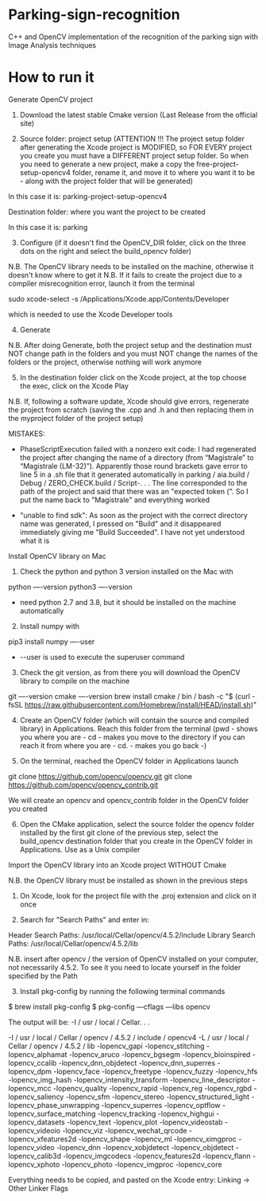 # Parking-sign-recognition
C++ and OpenCV implementation of the recognition of the parking sign with Image Analysis techniques

# How to run it
Generate OpenCV project

1. Download the latest stable Cmake version (Last Release from the official site)

2. Source folder: project setup (ATTENTION !!! The project setup folder after generating the Xcode project is MODIFIED, so FOR EVERY project you create you must have a DIFFERENT project setup folder. So when you need to generate a new project, make a copy the free-project-setup-opencv4 folder, rename it, and move it to where you want it to be - along with the project folder that will be generated)

In this case it is: parking-project-setup-opencv4

Destination folder: where you want the project to be created

In this case it is: parking

3. Configure (if it doesn't find the OpenCV_DIR folder, click on the three dots on the right and select the build_opencv folder)

N.B. The OpenCV library needs to be installed on the machine, otherwise it doesn't know where to get it
N.B. If it fails to create the project due to a compiler misrecognition error, launch it from the terminal

sudo xcode-select -s /Applications/Xcode.app/Contents/Developer

which is needed to use the Xcode Developer tools

4. Generate

N.B. After doing Generate, both the project setup and the destination must NOT change path in the folders and you must NOT change the names of the folders or the project, otherwise nothing will work anymore

5. In the destination folder click on the Xcode project, at the top choose the exec, click on the Xcode Play

N.B. If, following a software update, Xcode should give errors, regenerate the project from scratch (saving the .cpp and .h and then replacing them in the myproject folder of the project setup)



MISTAKES:

- PhaseScriptExecution failed with a nonzero exit code: I had regenerated the project after changing the name of a directory (from “Magistrale” to “Magistrale (LM-32)”). Apparently those round brackets gave error to line 5 in a .sh file that it generated automatically in parking / aia.build / Debug / ZERO_CHECK.build / Script-. . . The line corresponded to the path of the project and said that there was an "expected token (". So I put the name back to "Magistrale" and everything worked

- "unable to find sdk": As soon as the project with the correct directory name was generated, I pressed on "Build" and it disappeared immediately giving me "Build Succeeded". I have not yet understood what it is



Install OpenCV library on Mac

1. Check the python and python 3 version installed on the Mac with

python —-version
python3 —-version

* need python 2.7 and 3.8, but it should be installed on the machine automatically

2. Install numpy with

pip3 install numpy —-user

* --user is used to execute the superuser command

3. Check the git version, as from there you will download the OpenCV library to compile on the machine

git —-version
cmake —-version
brew install cmake
/ bin / bash -c "$ (curl -fsSL https://raw.githubusercontent.com/Homebrew/install/HEAD/install.sh)"

4. Create an OpenCV folder (which will contain the source and compiled library) in Applications. Reach this folder from the terminal (pwd - shows you where you are - cd - makes you move to the directory if you can reach it from where you are - cd. - makes you go back -)

5. On the terminal, reached the OpenCV folder in Applications launch

git clone https://github.com/opencv/opencv.git
git clone https://github.com/opencv/opencv_contrib.git

We will create an opencv and opencv_contrib folder in the OpenCV folder you created

6. Open the CMake application, select the source folder the opencv folder installed by the first git clone of the previous step, select the build_opencv destination folder that you create in the OpenCV folder in Applications. Use as a Unix compiler



Import the OpenCV library into an Xcode project WITHOUT Cmake

N.B. the OpenCV library must be installed as shown in the previous steps

1. On Xcode, look for the project file with the .proj extension and click on it once

2. Search for "Search Paths" and enter in:

Header Search Paths: /usr/local/Cellar/opencv/4.5.2/include
Library Search Paths: /usr/local/Cellar/opencv/4.5.2/lib

N.B. insert after opencv / the version of OpenCV installed on your computer, not necessarily 4.5.2. To see it you need to locate yourself in the folder specified by the Path

3. Install pkg-config by running the following terminal commands

$ brew install pkg-config
$ pkg-config —cflags —libs opencv

The output will be: -I / usr / local / Cellar. . .

-I / usr / local / Cellar / opencv / 4.5.2 / include / opencv4
-L / usr / local / Cellar / opencv / 4.5.2 / lib
-lopencv_gapi
-lopencv_stitching
-lopencv_alphamat
-lopencv_aruco
-lopencv_bgsegm
-lopencv_bioinspired
-lopencv_ccalib
-lopencv_dnn_objdetect
-lopencv_dnn_superres
-lopencv_dpm
-lopencv_face
-lopencv_freetype
-lopencv_fuzzy
-lopencv_hfs
-lopencv_img_hash
-lopencv_intensity_transform
-lopencv_line_descriptor
-lopencv_mcc
-lopencv_quality
-lopencv_rapid
-lopencv_reg
-lopencv_rgbd
-lopencv_saliency
-lopencv_sfm
-lopencv_stereo
-lopencv_structured_light
-lopencv_phase_unwrapping
-lopencv_superres
-lopencv_optflow
-lopencv_surface_matching
-lopencv_tracking
-lopencv_highgui
-lopencv_datasets
-lopencv_text
-lopencv_plot
-lopencv_videostab
-lopencv_videoio
-lopencv_viz
-lopencv_wechat_qrcode
-lopencv_xfeatures2d
-lopencv_shape
-lopencv_ml
-lopencv_ximgproc
-lopencv_video
-lopencv_dnn
-lopencv_xobjdetect
-lopencv_objdetect
-lopencv_calib3d
-lopencv_imgcodecs
-lopencv_features2d
-lopencv_flann
-lopencv_xphoto
-lopencv_photo
-lopencv_imgproc
-lopencv_core

Everything needs to be copied, and pasted on the Xcode entry: Linking -> Other Linker Flags
